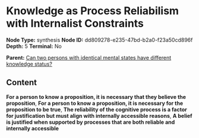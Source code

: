 # Knowledge as Process Reliabilism with Internalist Constraints

**Node Type:** synthesis
**Node ID:** dd809278-e235-47bd-b2a0-f23a50cd896f
**Depth:** 5
**Terminal:** No

**Parent:** [Can two persons with identical mental states have different knowledge status?](can-two-persons-with-identical-mental-states-have-different-knowledge-status-antithesis-e01f8ed5-7f85-4d07-8f18-b07f243341c5.md)

## Content

**For a person to know a proposition, it is necessary that they believe the proposition**, **For a person to know a proposition, it is necessary for the proposition to be true**, **The reliability of the cognitive process is a factor for justification but must align with internally accessible reasons**, **A belief is justified when supported by processes that are both reliable and internally accessible**
